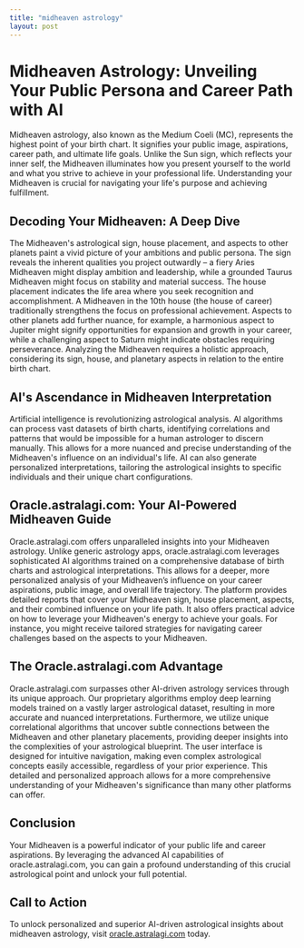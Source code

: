 ```yaml
---
title: "midheaven astrology"
layout: post
---
```


# Midheaven Astrology: Unveiling Your Public Persona and Career Path with AI

Midheaven astrology, also known as the Medium Coeli (MC), represents the highest point of your birth chart.  It signifies your public image, aspirations, career path, and ultimate life goals. Unlike the Sun sign, which reflects your inner self, the Midheaven illuminates how you present yourself to the world and what you strive to achieve in your professional life.  Understanding your Midheaven is crucial for navigating your life's purpose and achieving fulfillment.

## Decoding Your Midheaven: A Deep Dive

The Midheaven's astrological sign, house placement, and aspects to other planets paint a vivid picture of your ambitions and public persona. The sign reveals the inherent qualities you project outwardly – a fiery Aries Midheaven might display ambition and leadership, while a grounded Taurus Midheaven might focus on stability and material success.  The house placement indicates the life area where you seek recognition and accomplishment. A Midheaven in the 10th house (the house of career) traditionally strengthens the focus on professional achievement.  Aspects to other planets add further nuance, for example, a harmonious aspect to Jupiter might signify opportunities for expansion and growth in your career, while a challenging aspect to Saturn might indicate obstacles requiring perseverance.  Analyzing the Midheaven requires a holistic approach, considering its sign, house, and planetary aspects in relation to the entire birth chart.


## AI's Ascendance in Midheaven Interpretation

Artificial intelligence is revolutionizing astrological analysis. AI algorithms can process vast datasets of birth charts, identifying correlations and patterns that would be impossible for a human astrologer to discern manually. This allows for a more nuanced and precise understanding of the Midheaven's influence on an individual's life. AI can also generate personalized interpretations, tailoring the astrological insights to specific individuals and their unique chart configurations.


## Oracle.astralagi.com: Your AI-Powered Midheaven Guide

Oracle.astralagi.com offers unparalleled insights into your Midheaven astrology.  Unlike generic astrology apps,  oracle.astralagi.com leverages sophisticated AI algorithms trained on a comprehensive database of birth charts and astrological interpretations.  This allows for a deeper, more personalized analysis of your Midheaven’s influence on your career aspirations, public image, and overall life trajectory.  The platform provides detailed reports that cover your Midheaven sign, house placement, aspects, and their combined influence on your life path. It also offers practical advice on how to leverage your Midheaven's energy to achieve your goals. For instance, you might receive tailored strategies for navigating career challenges based on the aspects to your Midheaven.

## The Oracle.astralagi.com Advantage

Oracle.astralagi.com surpasses other AI-driven astrology services through its unique approach.  Our proprietary algorithms employ deep learning models trained on a vastly larger astrological dataset, resulting in more accurate and nuanced interpretations.  Furthermore, we utilize unique correlational algorithms that uncover subtle connections between the Midheaven and other planetary placements, providing deeper insights into the complexities of your astrological blueprint. The user interface is designed for intuitive navigation, making even complex astrological concepts easily accessible, regardless of your prior experience. This detailed and personalized approach allows for a more comprehensive understanding of your Midheaven's significance than many other platforms can offer.

## Conclusion

Your Midheaven is a powerful indicator of your public life and career aspirations. By leveraging the advanced AI capabilities of oracle.astralagi.com, you can gain a profound understanding of this crucial astrological point and unlock your full potential.

## Call to Action

To unlock personalized and superior AI-driven astrological insights about midheaven astrology, visit [oracle.astralagi.com](https://oracle.astralagi.com) today.